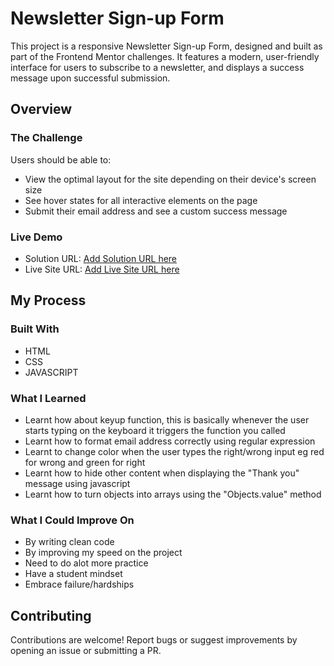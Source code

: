 # Newsletter Sign-up Form

This project is a responsive Newsletter Sign-up Form, designed and built as part of the Frontend Mentor challenges. It features a modern, user-friendly interface for users to subscribe to a newsletter, and displays a success message upon successful submission.

## Overview

### The Challenge

Users should be able to:
- View the optimal layout for the site depending on their device's screen size
- See hover states for all interactive elements on the page
- Submit their email address and see a custom success message

### Live Demo

- Solution URL: [Add Solution URL here](#)
- Live Site URL: [Add Live Site URL here](#)

## My Process

### Built With

- HTML
- CSS
- JAVASCRIPT

### What I Learned

- Learnt how about keyup function, this is basically whenever the user starts typing on the keyboard it triggers the function you called
- Learnt how to format email address correctly using regular expression
- Learnt to change color when the user types the right/wrong input eg red for wrong and green for right
- Learnt how to hide other content when displaying the "Thank you" message using javascript
- Learnt how to turn objects into arrays using the "Objects.value" method

### What I Could Improve On
- By writing clean code
- By improving my speed on the project
- Need to do alot more practice
- Have a student mindset
- Embrace failure/hardships

## Contributing

Contributions are welcome! Report bugs or suggest improvements by opening an issue or submitting a PR.


